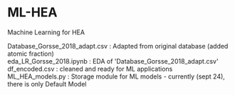 # ML-HEA
Machine Learning for HEA

Database_Gorsse_2018_adapt.csv : Adapted from original database (added atomic fraction)  
eda_LR_Gorsse_2018.ipynb : EDA of 'Database_Gorsse_2018_adapt.csv'  
df_encoded.csv : cleaned and ready for ML applications  
ML_HEA_models.py : Storage module for ML models - currently (sept 24), there is only Default Model  
